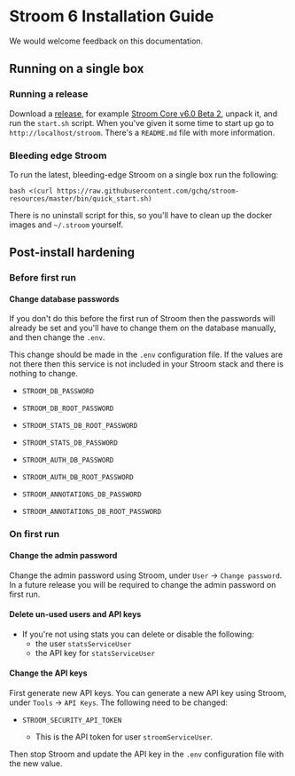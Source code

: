 # Stroom 6 Installation Guide

We would welcome feedback on this documentation.

## Running on a single box

### Running a release

Download a [release](https://github.com/gchq/stroom-resources/releases), for example [Stroom Core v6.0 Beta 2](https://github.com/gchq/stroom-resources/releases/download/stroom_core-v6.0-beta.2/stroom_core-v6.0-beta.2.tar.gz), unpack it, and run the `start.sh` script. When you've given it some time to start up go to `http://localhost/stroom`. There's a `README.md` file with more information.

### Bleeding edge Stroom

To run the latest, bleeding-edge Stroom on a single box run the following:

```
bash <(curl https://raw.githubusercontent.com/gchq/stroom-resources/master/bin/quick_start.sh)
```

There is no uninstall script for this, so you'll have to clean up the docker images and `~/.stroom` yourself.

## Post-install hardening

### Before first run

#### Change database passwords

If you don't do this before the first run of Stroom then the passwords will already be set and you'll have to change them on the database manually, and then change the `.env`.

This change should be made in the `.env` configuration file. If the values are not there then this service is not included in your Stroom stack and there is nothing to change.

- `STROOM_DB_PASSWORD`
- `STROOM_DB_ROOT_PASSWORD`

- `STROOM_STATS_DB_ROOT_PASSWORD`
- `STROOM_STATS_DB_PASSWORD`

- `STROOM_AUTH_DB_PASSWORD`
- `STROOM_AUTH_DB_ROOT_PASSWORD`

- `STROOM_ANNOTATIONS_DB_PASSWORD`
- `STROOM_ANNOTATIONS_DB_ROOT_PASSWORD`

### On first run

#### Change the admin password

Change the admin password using Stroom, under `User` -> `Change password`. In a future release you will be required to change the admin password on first run.

#### Delete un-used users and API keys

- If you're not using stats you can delete or disable the following:
  - the user `statsServiceUser`
  - the API key for `statsServiceUser`

#### Change the API keys

First generate new API keys. You can generate a new API key using Stroom, under `Tools` -> `API Keys`. The following need to be changed:

- `STROOM_SECURITY_API_TOKEN`

  - This is the API token for user `stroomServiceUser`.

Then stop Stroom and update the API key in the `.env` configuration file with the new value.
